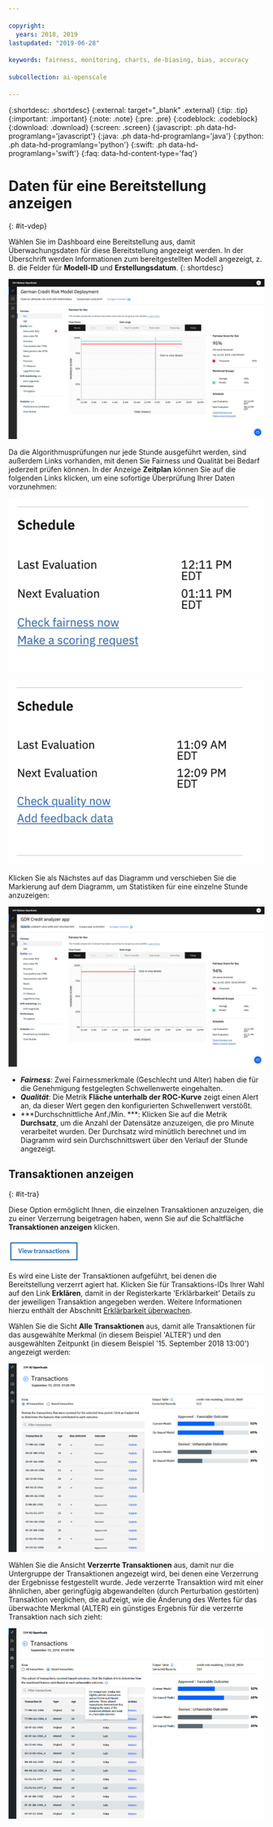 ```yaml
---

copyright:
  years: 2018, 2019
lastupdated: "2019-06-28"

keywords: fairness, monitoring, charts, de-biasing, bias, accuracy

subcollection: ai-openscale

---
```


{:shortdesc: .shortdesc}
{:external: target="_blank" .external}
{:tip: .tip}
{:important: .important}
{:note: .note}
{:pre: .pre}
{:codeblock: .codeblock}
{:download: .download}
{:screen: .screen}
{:javascript: .ph data-hd-programlang='javascript'}
{:java: .ph data-hd-programlang='java'}
{:python: .ph data-hd-programlang='python'}
{:swift: .ph data-hd-programlang='swift'}
{:faq: data-hd-content-type='faq'}

# Daten für eine Bereitstellung anzeigen
{: #it-vdep}

Wählen Sie im Dashboard eine Bereitstellung aus, damit Überwachungsdaten für diese Bereitstellung angezeigt werden. In der Überschrift werden Informationen zum bereitgestellten Modell angezeigt, z. B. die Felder für **Modell-ID** und **Erstellungsdatum**.
{: shortdesc}

![Darstellung des Zeitreihendiagramms mit Stunden für einen Tag und einem Fairness-Score](images/insight-time-chart.png)

Da die Algorithmusprüfungen nur jede Stunde ausgeführt werden, sind außerdem Links vorhanden, mit denen Sie Fairness und Qualität bei Bedarf jederzeit prüfen können. In der Anzeige **Zeitplan** können Sie auf die folgenden Links klicken, um eine sofortige Überprüfung Ihrer Daten vorzunehmen:

![Darstellung der Schaltfläche für das Überprüfen der Fairness](images/wos-fairness-button.png)


![Darstellung der Schaltfläche für das Überprüfen der Qualität](images/wos-quality-button.png)

Klicken Sie als Nächstes auf das Diagramm und verschieben Sie die Markierung auf dem Diagramm, um Statistiken für eine einzelne Stunde anzuzeigen:

![Darstellung der Detailansicht des Zeitreihendiagramms mit ausgewähltem spezifischem Datenpunkt und QuickInfo, dass durch Klicken die Details angezeigt werden können](images/wos-insight-time-detail.png)

- ***Fairness***: Zwei Fairnessmerkmale (Geschlecht und Alter) haben die für die Genehmigung festgelegten Schwellenwerte eingehalten.
- ***Qualität***: Die Metrik **Fläche unterhalb der ROC-Kurve** zeigt einen Alert an, da dieser Wert gegen den konfigurierten Schwellenwert verstößt.
- ***Durchschnittliche Anf./Min. ***: Klicken Sie auf die Metrik **Durchsatz**, um die Anzahl der Datensätze anzuzeigen, die pro Minute verarbeitet wurden. Der Durchsatz wird minütlich berechnet und im Diagramm wird sein Durchschnittswert über den Verlauf der Stunde angezeigt.


## Transaktionen anzeigen
{: #it-tra}

Diese Option ermöglicht Ihnen, die einzelnen Transaktionen anzuzeigen, die zu einer Verzerrung beigetragen haben, wenn Sie auf die Schaltfläche **Transaktionen anzeigen** klicken.

![Darstellung der Schaltfläche zum Anzeigen von Transaktionen](images/view_transactions.png)

Es wird eine Liste der Transaktionen aufgeführt, bei denen die Bereitstellung verzerrt agiert hat. Klicken Sie für Transaktions-IDs Ihrer Wahl auf den Link **Erklären**, damit in der Registerkarte 'Erklärbarkeit' Details zu der jeweiligen Transaktion angegeben werden. Weitere Informationen hierzu enthält der Abschnitt [Erklärbarkeit überwachen](/docs/services/ai-openscale?topic=ai-openscale-ie-ov).

Wählen Sie die Sicht **Alle Transaktionen** aus, damit alle Transaktionen für das ausgewählte Merkmal (in diesem Beispiel 'ALTER') und den ausgewählten Zeitpunkt (in diesem Beispiel '15. September 2018 13:00') angezeigt werden:

![Transaktion listet alle Transaktionen für einen bestimmten Datenpunkt auf](images/transaction_list1.png)

Wählen Sie die Ansicht **Verzerrte Transaktionen** aus, damit nur die Untergruppe der Transaktionen angezeigt wird, bei denen eine Verzerrung der Ergebnisse festgestellt wurde. Jede verzerrte Transaktion wird mit einer ähnlichen, aber geringfügig abgewandelten (durch Perturbation gestörten) Transaktion verglichen, die aufzeigt, wie die Änderung des Wertes für das überwachte Merkmal (ALTER) ein günstiges Ergebnis für die verzerrte Transaktion nach sich zieht:

![Transaktion listet nur verzerrte Transaktionen auf](images/transaction_list2.png)


